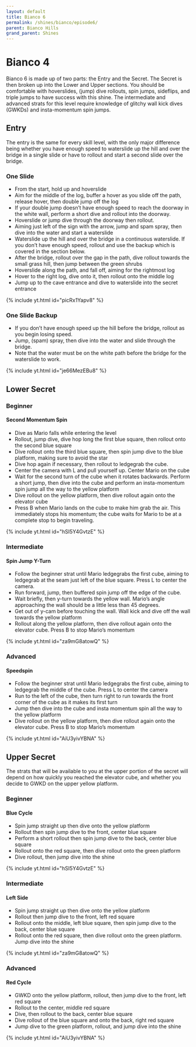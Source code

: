 ```yaml
---
layout: default 
title: Bianco 6
permalink: /shines/bianco/episode6/
parent: Bianco Hills
grand_parent: Shines
---
```

# Bianco 4
Bianco 6 is made up of two parts: the Entry and the Secret. The Secret is then broken up into the Lower and Upper sections. You should be comfortable with hoverslides, (jump) dive rollouts, spin jumps, sideflips, and triple jumps to have success with this shine. The intermediate and advanced strats for this level require knowledge of glitchy wall kick dives (GWKDs) and insta-momentum spin jumps.
## Entry
The entry is the same for every skill level, with the only major difference being whether you have enough speed to waterslide up the hill and over the bridge in a single slide or have to rollout and start a second slide over the bridge.
### One Slide
- From the start, hold up and hoverslide
- Aim for the middle of the log, buffer a hover as you slide off the path, release hover, then double jump off the log
- If your double jump doesn’t have enough speed to reach the doorway in the white wall, perform a short dive and rollout into the doorway.
- Hoverslide or jump dive through the doorway then rollout.
- Aiming just left of the sign with the arrow, jump and spam spray, then dive into the water and start a waterslide
- Waterslide up the hill and over the bridge in a continuous waterslide. If you don’t have enough speed, rollout and use the backup which is covered in the section below.
- After the bridge, rollout over the gap in the path, dive rollout towards the small grass hill, then jump between the green shrubs
- Hoverslide along the path, and fall off, aiming for the rightmost log
- Hover to the right log, dive onto it, then rollout onto the middle log
- Jump up to the cave entrance and dive to waterslide into the secret entrance

{% include yt.html id="picRx1Yapv8" %}
### One Slide Backup
- If you don’t have enough speed up the hill before the bridge, rollout as you begin losing speed.
- Jump, (spam) spray, then dive into the water and slide through the bridge.
- Note that the water must be on the white path before the bridge for the waterslide to work.

{% include yt.html id="je66MezEBu8" %}
## Lower Secret
### Beginner
#### Second Momentum Spin
- Dive as Mario falls while entering the level
- Rollout, jump dive, dive hop long the first blue square, then rollout onto the second blue square
- Dive rollout onto the third blue square, then spin jump dive to the blue platform, making sure to avoid the star
- Dive hop again if necessary, then rollout to ledgegrab the cube.
- Center the camera with L and pull yourself up. Center Mario on the cube
- Wait for the second turn of the cube when it rotates backwards. Perform a short jump, then dive into the cube and perform an insta-momentum spin jump all the way to the yellow platform
- Dive rollout on the yellow platform, then dive rollout again onto the elevator cube
- Press B when Mario lands on the cube to make him grab the air. This immediately stops his momentum; the cube waits for Mario to be at a complete stop to begin traveling.

{% include yt.html id="hSI5Y4GvtzE" %}
### Intermediate
#### Spin Jump Y-Turn
- Follow the beginner strat until Mario ledgegrabs the first cube, aiming to ledgegrab at the seam just left of the blue square. Press L to center the camera.
- Run forward, jump, then buffered spin jump off the edge of the cube.
- Wait briefly, then y-turn towards the yellow wall. Mario’s angle approaching the wall should be a little less than 45 degrees.
- Get out of y-cam before touching the wall. Wall kick and dive off the wall towards the yellow platform
- Rollout along the yellow platform, then dive rollout again onto the elevator cube. Press B to stop Mario’s momentum

{% include yt.html id="za9mG8atowQ" %}
### Advanced
#### Speedspin
- Follow the beginner strat until Mario ledgegrabs the first cube, aiming to ledgegrab the middle of the cube. Press L to center the camera
- Run to the left of the cube, then turn right to run towards the front corner of the cube as it makes its first turn
- Jump then dive into the cube and insta momentum spin all the way to the yellow platform
- Dive rollout on the yellow platform, then dive rollout again onto the elevator cube. Press B to stop Mario’s momentum

{% include yt.html id="AiU3yivYBNA" %}
## Upper Secret
The strats that will be available to you at the upper portion of the secret will depend on how quickly you reached the elevator cube, and whether you decide to GWKD on the upper yellow platform.
### Beginner
#### Blue Cycle
- Spin jump straight up then dive onto the yellow platform
- Rollout then spin jump dive to the front, center blue square
- Perform a short rollout then spin jump dive to the back, center blue square
- Rollout onto the red square, then dive rollout onto the green platform
- Dive rollout, then jump dive into the shine

{% include yt.html id="hSI5Y4GvtzE" %}
### Intermediate
#### Left Side
- Spin jump straight up then dive onto the yellow platform
- Rollout then jump dive to the front, left red square
- Rollout onto the middle, left blue square, then spin jump dive to the back, center blue square
- Rollout onto the red square, then dive rollout onto the green platform. Jump dive into the shine

{% include yt.html id="za9mG8atowQ" %}
### Advanced
#### Red Cycle
- GWKD onto the yellow platform, rollout, then jump dive to the front, left red square
- Rollout to the center, middle red square
- Dive, then rollout to the back, center blue square
- Dive rollout of the blue square and onto the back, right red square
- Jump dive to the green platform, rollout, and jump dive into the shine

{% include yt.html id="AiU3yivYBNA" %}
